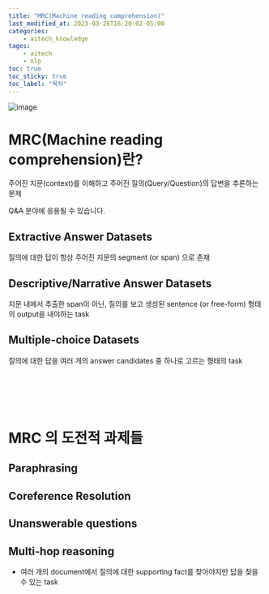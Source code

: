 ```yaml
---
title: "MRC(Machine reading comprehension)"
last_modified_at: 2023-03-26T16:20:02-05:00
categories:
    - aitech_knowledge
tages:
    - aitech
    - nlp
toc: true
toc_sticky: true
toc_label: "목차"
---
```



![image](../../../image/aitech.png)


# MRC(Machine reading comprehension)란?
주어진 지문(context)를 이해하고 주어진 질의(Query/Question)의 답변을 추론하는 문제

Q&A 분야에 응용될 수 있습니다.

## Extractive Answer Datasets
질의에 대한 답이 항상 주어진 지문의 segment (or span) 으로 존재

## Descriptive/Narrative Answer Datasets
지문 내에서 추출한 span이 아닌, 질의를 보고 생성된 sentence (or free-form) 형태의 output을 내야하는 task

## Multiple-choice Datasets
질의에 대한 답을 여러 개의 answer candidates 중 하나로 고르는 형태의 task


<br><br><br><br>


# MRC 의 도전적 과제들
## Paraphrasing

## Coreference Resolution

## Unanswerable questions
## Multi-hop reasoning
- 여러 개의 document에서 질의에 대한 supporting fact를 찾아야지만 답을 찾을 수 있는 task